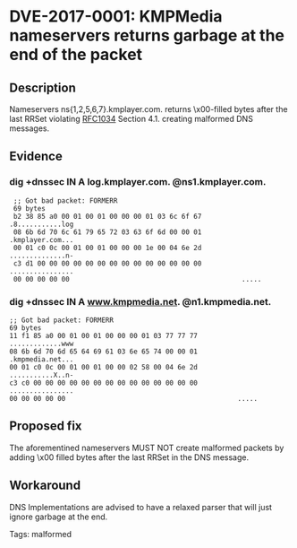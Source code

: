 # DVE-2017-0001: KMPMedia nameservers returns garbage at the end of the packet

## Description

Nameservers ns{1,2,5,6,7}.kmplayer.com. returns \x00-filled bytes after the last
RRSet violating [RFC1034](https://www.ietf.org/rfc/rfc1035.txt)
Section 4.1. creating malformed DNS messages.

## Evidence

### dig +dnssec IN A log.kmplayer.com. @ns1.kmplayer.com.

``` 
 ;; Got bad packet: FORMERR
 69 bytes
 b2 38 85 a0 00 01 00 01 00 00 00 01 03 6c 6f 67          .8...........log
 08 6b 6d 70 6c 61 79 65 72 03 63 6f 6d 00 00 01          .kmplayer.com...
 00 01 c0 0c 00 01 00 01 00 00 00 1e 00 04 6e 2d          ..............n-
 c3 d1 00 00 00 00 00 00 00 00 00 00 00 00 00 00          ................
 00 00 00 00 00                                           .....
```

### dig +dnssec IN A www.kmpmedia.net. @n1.kmpmedia.net.

```
;; Got bad packet: FORMERR
69 bytes
11 f1 85 a0 00 01 00 01 00 00 00 01 03 77 77 77          .............www
08 6b 6d 70 6d 65 64 69 61 03 6e 65 74 00 00 01          .kmpmedia.net...
00 01 c0 0c 00 01 00 01 00 00 02 58 00 04 6e 2d          ...........X..n-
c3 c0 00 00 00 00 00 00 00 00 00 00 00 00 00 00          ................
00 00 00 00 00                                           .....

```

## Proposed fix

The aforementined nameservers MUST NOT create malformed packets by
adding \x00 filled bytes after the last RRSet in the DNS message.

## Workaround

DNS Implementations are advised to have a relaxed parser that will
just ignore garbage at the end.

Tags: malformed
